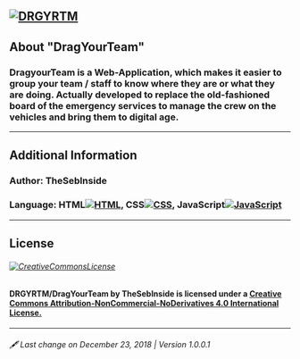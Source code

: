 [![DRGYRTM](https://raw.githubusercontent.com/TheSebInside/DragYourTeam/master/images/LogoBanner.png)](https://github.com/TheSebInside/DragYourTeam)
---
## About "DragYourTeam"
### DragyourTeam is a Web-Application, which makes it easier to group your team / staff to know where they are or what they are doing. Actually developed to replace the old-fashioned board of the emergency services to manage the crew on the vehicles and bring them to digital age.
---
## Additional Information
### Author: TheSebInside 
### Language: HTML[![HTML](https://png.icons8.com/color/20/000000/html-5.png)](https://github.com/topics/html), CSS[![CSS](https://png.icons8.com/color/20/000000/css3.png)](https://github.com/topics/css), JavaScript[![JavaScript](https://png.icons8.com/ios/20/F0DB4F/javascript-filled.png)](https://github.com/topics/javascript)
---
## License
###### [![CreativeCommonsLicense](https://i.creativecommons.org/l/by-nc-nd/4.0/88x31.png)](https://creativecommons.org/licenses/by-nc-nd/4.0/)
#### DRGYRTM/DragYourTeam by TheSebInside is licensed under a [Creative Commons Attribution-NonCommercial-NoDerivatives 4.0 International  License.](https://creativecommons.org/licenses/by-nc-nd/4.0/)
---
###### 🖋 Last change on December 23, 2018 | Version 1.0.0.1
